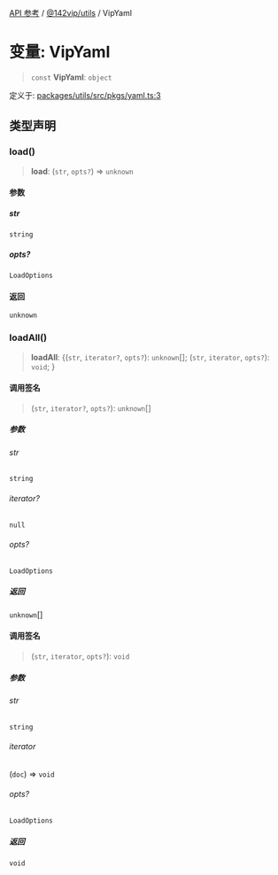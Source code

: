 [API 参考](../wiki/Home) / [@142vip/utils](../wiki/@142vip.utils) / VipYaml

# 变量: VipYaml

> `const` **VipYaml**: `object`

定义于: [packages/utils/src/pkgs/yaml.ts:3](https://github.com/142vip/core-x/blob/5281e59d2cdd2de59e1ea761d17ed7fe118d1e60/packages/utils/src/pkgs/yaml.ts#L3)

## 类型声明

### load()

> **load**: (`str`, `opts?`) => `unknown`

#### 参数

##### str

`string`

##### opts?

`LoadOptions`

#### 返回

`unknown`

### loadAll()

> **loadAll**: {(`str`, `iterator?`, `opts?`): `unknown`\[]; (`str`, `iterator`, `opts?`): `void`; }

#### 调用签名

> (`str`, `iterator?`, `opts?`): `unknown`\[]

##### 参数

###### str

`string`

###### iterator?

`null`

###### opts?

`LoadOptions`

##### 返回

`unknown`\[]

#### 调用签名

> (`str`, `iterator`, `opts?`): `void`

##### 参数

###### str

`string`

###### iterator

(`doc`) => `void`

###### opts?

`LoadOptions`

##### 返回

`void`
